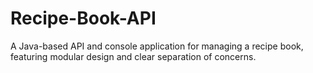 # Recipe-Book-API
A Java-based API and console application for managing a recipe book, featuring modular design and clear separation of concerns.
